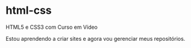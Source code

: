# html-css
 HTML5 e CSS3 com Curso em Vídeo

 Estou aprendendo a criar sites e agora vou gerenciar meus repositórios.